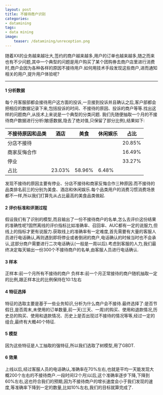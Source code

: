 ```yaml
---
layout: post
title: 不接待商户识别
categories:
- datamining
tags:
- data mining
image:
    teaser: /datamining/unreception.png
---
```


随着XX的业务越来越壮大,签约的商户越来越多,用户的订单也越来越多,随之而来也有不少问题,其中一个典型的问题是用户购买了某个团购券去商户店里进行消费时,商户会因为各种各样的原因不接待用户.如何用技术手段发现这些商户,进而通知相关的用户,提升用户体验呢?

---------------------------

#### 1 分析数据

每个月客服部都会接待用户这方面的投诉,一旦接到投诉并且确认之后,客户部都会把相应的数据记录下来,包括投诉的时间、不接待的原因、投诉的商户等等.找出这样的问题商户,从技术上来说是一个典型的分类问题.
我们先随便抽取一个月的不接待商户数据进行分析(敏感数据,隐去了绝对值,只保留了部分比例),结果如下:

| 不接待原因和品类   | 酒店     | 美食     | 休闲娱乐   | 占比     |
| ------------------ | -------- | -------- | ---------- | -------- |
| 分店不接待         |          |          |            | 20.85%   |
| 商家反悔合作       |          |          |            | 16.49%   |
| 停业               |          |          |            | 33.27%   |
| 占比               | 23.03%   | 58.96%   | 6.48%      |          |

发现不接待的原因主要有停业、分店不接待和商家反悔合作三种原因.而不接待的品类排名前三的分别为美食、酒店和休闲娱乐.每个品类用户的消费习惯消费场景都不一样,所以我们打算先从占比最高的美食品类做起.

#### 2 评价标准和评测过程

假设我们有了识别的模型,而且输出了一份不接待商户的名单,怎么去评价这份结果的准确性呢?固然离线的评价指标比如准确率、召回率、AUC都有一定的说服力,但线上的指标才更有说服力.获取线上的准确率有一定难度,首先需要有大量的客服人员进行电话确认,再则遇到即将停业或者倒闭的商户,电话确认的时候当时也不会承认,这部分商户需要进行二次电话确认(一般是一周以后).考虑到客服的人力,我们最终决定每天输出一份300个不接待商户的名单,由客服人员进行电话确认.

#### 3 样本

正样本:前一个月所有不接待的商户
负样本:前一个月正常接待的商户随机抽取一定的比例,跟正样本比的比例保持在10:1左右

#### 4 特征选择

特征的选取主要是基于一些业务知识,分析为什么商户会不接待.最终选择了:是否节假日,是否周末,未使用的订单数量,前一天(三天、一周)的购买、使用和退款情况,历史总的购买、使用和退款情况、历史上是否出现过不接待的情况等等,经过一定的组合,最终有大概40个特征.

#### 5 模型

因为这些特征是人工抽取的强特征,所以我们选取了树模型,用了GBDT.

#### 6 效果

上线以后,经过客服人员的电话确认,准确率在70%左右,也就是平均一天能发现大概200个左右的不接待商户.一段时间(2个月)以后,这个准确率逐步下降,下降到60%左右,这也符合我们的预期,因为不接待商户的增长速度会小于我们发现的速度,等准确率下降到一定的数量,比如10%左右,我们的目标就算完成了.
